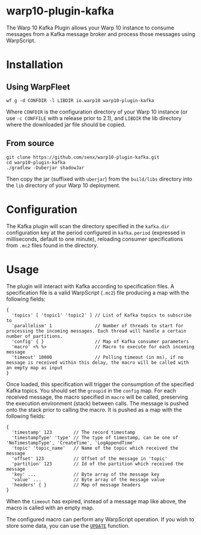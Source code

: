 # warp10-plugin-kafka

The Warp 10 Kafka Plugin allows your Warp 10 instance to consume messages from a Kafka message broker and process those messages using WarpScript.

# Installation

## Using WarpFleet

```
wf g -d CONFDIR -l LIBDIR io.warp10 warp10-plugin-kafka
```

Where `CONFDIR` is the configuration directory of your Warp 10 instance (or use `-c CONFFILE` with a release prior to 2.1), and `LIBDIR` the lib directory where the downloaded jar file should be copied.

## From source

```
git clone https://github.com/senx/warp10-plugin-kafka.git
cd warp10-plugin-kafka
./gradlew -Duberjar shadowJar
```

Then copy the jar (suffixed with `uberjar`) from the `build/libs` directory into the `lib` directory of your Warp 10 deployment.

# Configuration

The Kafka plugin will scan the directory specified in the `kafka.dir` configuration key at the period configured in `kafka.period` (expressed in milliseconds, default to one minute), reloading consumer specifications from `.mc2` files found in the directory.

# Usage

The plugin will interact with Kafka according to specification files. A specification file is a valid WarpScript (`.mc2`) file producing a map with the following fields:

```
{
  'topics' [ 'topic1' 'topic2' ] // List of Kafka topics to subscribe to
  'parallelism' 1                // Number of threads to start for processing the incoming messages. Each thread will handle a certain number of partitions.
  'config' { }                   // Map of Kafka consumer parameters
  'macro' <% %>                  // Macro to execute for each incoming message
  'timeout' 10000                // Polling timeout (in ms), if no message is received within this delay, the macro will be called with an empty map as input
}
```

Once loaded, this specification will trigger the consumption of the specified Kafka topics. You should set the `groupid` in the `config` map. For each received message, the macro specified in `macro` will be called, preserving the execution environment (stack) between calls. The message is pushed onto the stack prior to calling the macro. It is pushed as a map with the following fields:

```
{
  'timestamp' 123        // The record timestamp
  'timestampType' 'type' // The type of timestamp, can be one of 'NoTimestampType', 'CreateTime', 'LogAppendTime'
  'topic' 'topic_name'   // Name of the topic which received the message
  'offset' 123           // Offset of the message in 'topic'
  'partition' 123        // Id of the partition which received the message
  'key' ...              // Byte array of the message key
  'value' ...            // Byte array of the message value
  'headers' { }          // Map of message headers
}
```

When the `timeout` has expired, instead of a message map like above, the macro is called with an empty map.

The configured macro can perform any WarpScript operation. If you wish to store some data, you can use the [`UPDATE`](https://warp10.io/doc/UPDATE) function.
